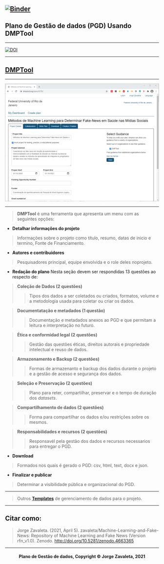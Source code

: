 [![Binder](https://mybinder.org/badge_logo.svg)](https://mybinder.org/v2/gh/zavaleta/Machine-Learning-and-Fake-News/main)
---

## Plano de Gestão de dados (PGD) Usando DMPTool

---
[![DOI](https://zenodo.org/badge/DOI/10.5281/zenodo.4663365.svg)](https://doi.org/10.5281/zenodo.4663365)

---
## [DMPTool](https://dmptool.org/)
---
![DMPTool](imagens/dmptool.png)

---
> **DMPTool** é uma ferramenta que apresenta um menu com as seguintes opções:

- **Detalhar informações do projeto**
> Informações sobre o projeto como título, resumo, datas de inicio e termino, Fonte de Financiamento.
- **Autores e contribuidores**
> Pesquisadores principal, equipe envolvida e o role deles noprojeto.
- **Redação do plano**
Nesta seção devem ser respondidas 13 questões ao respecto de:

> **Coleção de Dados (2 questões)**
>> Tipos dos dados a ser coletados ou criados, formatos, volume e a metodologia usada para coletar ou criar os dados.

> **Documentatação e metadados (1 questão)**
>> Documentação e metadados anexos ao PGD e que permitam a leitura e interpretação no futuro.

> **Ética e conformidad legal (2 questões)**
>> Gestão das questões éticas, direitos autorais e propriedade intelectual e reuso de dados.

> **Armazenamento e Backup (2 questões)**
>> Formas de armazenanto e backup dos dados durante o projeto e a gestão de acesso e segurança dos dados.

> **Seleção e Preservação (2 questões)**
>> Plano para reter, compartilhar, preservar e o tempo de duração dos *datasets*.

> **Compartilhamento de dados (2 questões)**
>> Forma para compartilhar os dados e/ou restrições sobre os mesmos.

> **Responsabilidades e recursos (2 questões)**
>> Responsavél pela gestão dos dados e recursos necessarios para entregar o PGD.


- **Download**
> Formados nos quais é gerado o PGD: csv, html, text, docx e json.
- **Finalizar e publicar**
> Determinar a visibilidade pública e organizacional do PGD.

---
> Outros **[Templates](pgd.md)** de gerenciamento de dados para o projeto.

---
## Citar como:

> Jorge Zavaleta. (2021, April 5). zavaleta/Machine-Learning-and-Fake-News: Repository of Machine Learning and Fake News (Version rfn_v1.0). Zenodo. http://doi.org/10.5281/zenodo.4663365

---
#### <center>Plano de Gestão de dados,  Copyright &copy;  Jorge Zavaleta, 2021</center>